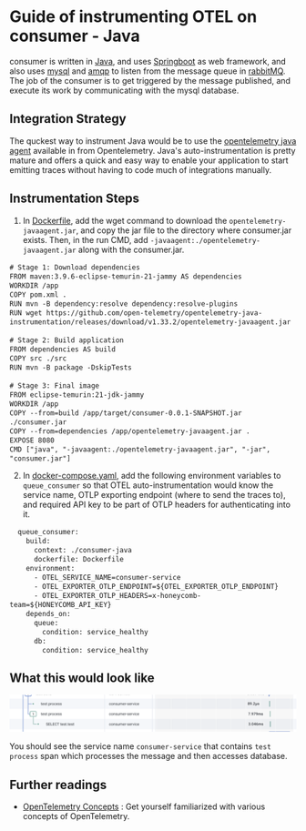 # Guide of instrumenting OTEL on consumer - Java

consumer is written in [Java](https://www.java.com/), and uses [Springboot](https://spring.io/projects/spring-boot) as web framework, and also uses [mysql](https://mvnrepository.com/artifact/mysql/mysql-connector-java) and [amqp](https://spring.io/projects/spring-amqp) to listen from the message queue in [rabbitMQ](https://www.rabbitmq.com/). The job of the consumer is to get triggered by the message published, and execute its work by communicating with the mysql database.

## Integration Strategy

The quckest way to instrument Java would be to use the [opentelemetry java agent](https://opentelemetry.io/docs/zero-code/java/agent/) available in from Opentelemetry. Java's auto-instrumentation is pretty mature and offers a quick and easy way to enable your application to start emitting traces without having to code much of integrations manually.

## Instrumentation Steps

1. In [Dockerfile](Dockerfile), add the wget command to download the `opentelemetry-javaagent.jar`, and copy the jar file to the directory where consumer.jar exists. Then, in the run CMD, add `-javaagent:./opentelemetry-javaagent.jar` along with the consumer.jar.

```
# Stage 1: Download dependencies
FROM maven:3.9.6-eclipse-temurin-21-jammy AS dependencies
WORKDIR /app
COPY pom.xml .
RUN mvn -B dependency:resolve dependency:resolve-plugins
RUN wget https://github.com/open-telemetry/opentelemetry-java-instrumentation/releases/download/v1.33.2/opentelemetry-javaagent.jar

# Stage 2: Build application
FROM dependencies AS build
COPY src ./src
RUN mvn -B package -DskipTests

# Stage 3: Final image
FROM eclipse-temurin:21-jdk-jammy
WORKDIR /app
COPY --from=build /app/target/consumer-0.0.1-SNAPSHOT.jar ./consumer.jar
COPY --from=dependencies /app/opentelemetry-javaagent.jar .
EXPOSE 8080
CMD ["java", "-javaagent:./opentelemetry-javaagent.jar", "-jar", "consumer.jar"]
```

2. In [docker-compose.yaml](../docker-compose.yaml), add the following environment variables to `queue_consumer` so that OTEL auto-instrumentation would know the service name, OTLP exporting endpoint (where to send the traces to), and required API key to be part of OTLP headers for authenticating into it.

```
  queue_consumer:
    build:
      context: ./consumer-java
      dockerfile: Dockerfile
    environment:
      - OTEL_SERVICE_NAME=consumer-service
      - OTEL_EXPORTER_OTLP_ENDPOINT=${OTEL_EXPORTER_OTLP_ENDPOINT}
      - OTEL_EXPORTER_OTLP_HEADERS=x-honeycomb-team=${HONEYCOMB_API_KEY}
    depends_on:
      queue:
        condition: service_healthy
      db:
        condition: service_healthy
```

## What this would look like

![consumer-trace](consumer-trace-screenshot.png "consumer-trace")

You should see the service name `consumer-service` that contains `test process` span which processes the message and then accesses database.

## Further readings

- [OpenTelemetry Concepts](https://opentelemetry.io/docs/concepts/) : Get yourself familiarized with various concepts of OpenTelemetry.
